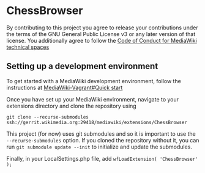 # ChessBrowser
By contributing to this project you agree to release your contributions under
the terms of the GNU General Public License v3 or any later version of
that license. You additionally agree to follow the [Code of Conduct for MediaWiki technical spaces](https://www.mediawiki.org/wiki/Code_of_Conduct)

## Setting up a development environment
To get started with a MediaWiki development environment, follow the instructions
at [MediaWiki-Vagrant#Quick start](https://www.mediawiki.org/wiki/MediaWiki-Vagrant#Quick_start)

Once you have set up your MediaWiki environment, navigate to your extensions
directory and clone the repository using

```
git clone --recurse-submodules ssh://gerrit.wikimedia.org:29418/mediawiki/extensions/ChessBrowser
```

This project (for now) uses git submodules and so it is important to use the
`--recurse-submodules` option. If you cloned the repository without it, you can
run `git submodule update --init` to initialize and update the submodules.

Finally, in your LocalSettings.php file, add `wfLoadExtension( 'ChessBrowser' );`
